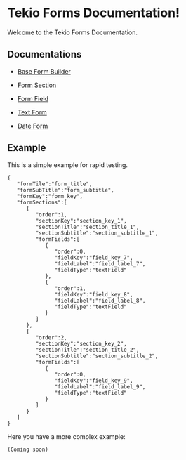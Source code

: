 
# Tekio Forms Documentation!

Welcome to the Tekio Forms Documentation.

## Documentations

- [Base Form Builder](/documentation/base_form_builder.md)

- [Form Section](/documentation/form_section.md)

- [Form Field](/documentation/form_field.md)

- [Text Form](/documentation/text_form.md)

- [Date Form](/documentation/date_form.md)

## Example

This is a simple example for rapid testing.

    {
       "formTile":"form_title",
       "formSubTitle":"form_subtitle",
       "formKey":"form_key",
       "formSections":[
          {
             "order":1,
             "sectionKey":"section_key_1",
             "sectionTitle":"section_title_1",
             "sectionSubtitle":"section_subtitle_1",
             "formFields":[
                {
                   "order":0,
                   "fieldKey":"field_key_7",
                   "fieldLabel":"field_label_7",
                   "fieldType":"textField"
                },
                {
                   "order":1,
                   "fieldKey":"field_key_8",
                   "fieldLabel":"field_label_8",
                   "fieldType":"textField"
                }
             ]
          },
          {
             "order":2,
             "sectionKey":"section_key_2",
             "sectionTitle":"section_title_2",
             "sectionSubtitle":"section_subtitle_2",
             "formFields":[
                {
                   "order":0,
                   "fieldKey":"field_key_9",
                   "fieldLabel":"field_label_9",
                   "fieldType":"textField"
                }
             ]
          }
       ]
    }

Here you have a more complex example:

	(Coming soon)

  
